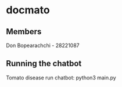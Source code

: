 # docmato

## Members
Don Bopearachchi - 28221087
## Running the chatbot
Tomato disease
run chatbot: python3 main.py 